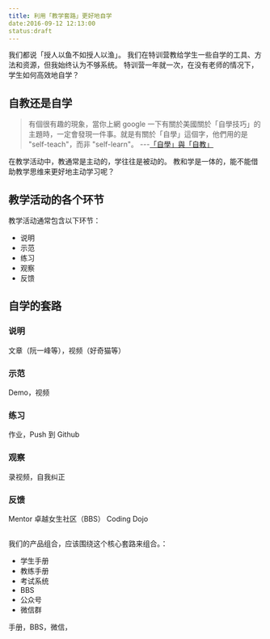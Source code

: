 ```yaml
---
title: 利用「教学套路」更好地自学
date:2016-09-12 12:13:00
status:draft
---
```

我们都说「授人以鱼不如授人以渔」。
我们在特训营教给学生一些自学的工具、方法和资源，但我始终认为不够系统。
特训营一年就一次，在没有老师的情况下，学生如何高效地自学？

## 自教还是自学
>有個很有趣的現象，當你上網 google 一下有關於美國關於「自學技巧」的主題時，一定會發現一件事。就是有關於「自學」這個字，他們用的是 "self-teach"，而非 "self-learn"。 ---[「自學」與「自教」](http://smalltalk.xdite.net/posts/773510-self-learn-and-self-teach)

在教学活动中，教通常是主动的，学往往是被动的。
教和学是一体的，能不能借助教学思维来更好地主动学习呢？

## 教学活动的各个环节
教学活动通常包含以下环节：
* 说明
* 示范
* 练习
* 观察
* 反馈

## 自学的套路
### 说明
文章（阮一峰等），视频（好奇猫等）
### 示范
Demo，视频
### 练习
作业，Push 到 Github
### 观察
录视频，自我纠正
### 反馈
Mentor
卓越女生社区（BBS）
Coding Dojo
## 
我们的产品组合，应该围绕这个核心套路来组合。：
* 学生手册
* 教练手册
* 考试系统
* BBS
* 公众号
* 微信群


手册，BBS，微信，
